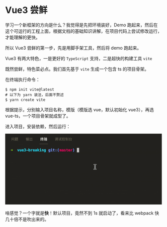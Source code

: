 # Vue3 尝鲜

学习一个新框架的方向是什么？我觉得是先把环境装好，Demo 跑起来，然后在这个可运行的工程上面，根据文档的基础知识讲解，在项目代码上尝试修改运行，才能理解的更快。

所以 Vue3 尝鲜的第一步，先是用脚手架工具，然后将 demo 跑起来。

Vue3 有两大特色，一是更好的 `TypeScript` 支持，二是超快的构建工具 `vite`

既然尝鲜，特色菜必点。我们首先基于 `vite` 生成一个包含 ts 的项目骨架。

在终端执行命令：

```shell
$ npm init vite@latest
# 以下为 yarn 装法，后面不赘述
$ yarn create vite
```

根据提示，分别输入项目名称，模版（模版选 vue，默认初始化 vue3），再选 vue-ts，一个项目骨架就成型了。

进入项目，安装依赖，然后运行：

![vite-speed.gif](../image/vite-speed.gif)

啥感觉？一个字就是**快**！默认项目，竟然不到 1s 就启动了，看来比 webpack 快几十倍不是吹出来的。
